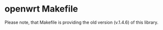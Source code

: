 # openwrt Makefile

Please note, that Makefile is providing the old version (v.1.4.6) of this library.